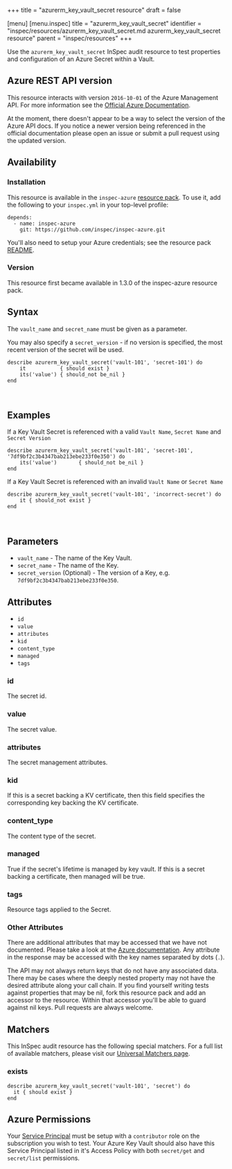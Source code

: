 +++
title = "azurerm_key_vault_secret resource"
draft = false

[menu]
  [menu.inspec]
    title = "azurerm_key_vault_secret"
    identifier = "inspec/resources/azurerm_key_vault_secret.md azurerm_key_vault_secret resource"
    parent = "inspec/resources"
+++


Use the `azurerm_key_vault_secret` InSpec audit resource to test properties and configuration of
an Azure Secret within a Vault.
<br />

## Azure REST API version

This resource interacts with version `2016-10-01` of the Azure Management API. For more
information see the [Official Azure Documentation](https://docs.microsoft.com/en-us/rest/api/keyvault/getsecret/getsecret).

At the moment, there doesn't appear to be a way to select the version of the
Azure API docs. If you notice a newer version being referenced in the official
documentation please open an issue or submit a pull request using the updated
version.

## Availability

### Installation

This resource is available in the `inspec-azure` [resource
pack](https://www.inspec.io/docs/reference/glossary/#resource-pack). To use it, add the
following to your `inspec.yml` in your top-level profile:

    depends:
      - name: inspec-azure
        git: https://github.com/inspec/inspec-azure.git

You'll also need to setup your Azure credentials; see the resource pack
[README](https://github.com/inspec/inspec-azure#inspec-for-azure).

### Version

This resource first became available in 1.3.0 of the inspec-azure resource pack.

## Syntax

The `vault_name` and `secret_name` must be given as a parameter.

You may also specify a `secret_version` - if no version is specified, the most recent version of the secret will be used.

    describe azurerm_key_vault_secret('vault-101', 'secret-101') do
        it           { should exist }
        its('value') { should_not be_nil }
    end

<br />

## Examples

If a Key Vault Secret is referenced with a valid `Vault Name`, `Secret Name` and `Secret Version`

    describe azurerm_key_vault_secret('vault-101', 'secret-101', '7df9bf2c3b4347bab213ebe233f0e350') do
        its('value')       { should_not be_nil }
    end

If a Key Vault Secret is referenced with an invalid `Vault Name` or `Secret Name`

    describe azurerm_key_vault_secret('vault-101', 'incorrect-secret') do
        it { should_not exist }
    end

<br />

## Parameters

  - `vault_name`      - The name of the Key Vault.
  - `secret_name`     - The name of the Key.
  - `secret_version` (Optional) - The version of a Key, e.g. `7df9bf2c3b4347bab213ebe233f0e350`.

## Attributes

  -  `id`
  -  `value`
  -  `attributes`
  -  `kid`
  -  `content_type`
  -  `managed`
  -  `tags`

### id
The secret id.

### value
The secret value.

### attributes
The secret management attributes.

### kid
If this is a secret backing a KV certificate, then this field specifies the corresponding key backing the KV certificate.

### content\_type
The content type of the secret.

### managed
True if the secret's lifetime is managed by key vault. If this is a secret backing a certificate, then managed will be true.

### tags
Resource tags applied to the Secret.

### Other Attributes

There are additional attributes that may be accessed that we have not
documented. Please take a look at the [Azure documentation](##-Azure-REST-API-version).
Any attribute in the response may be accessed with the key names separated by
dots (`.`).

The API may not always return keys that do not have any associated data. There
may be cases where the deeply nested property may not have the desired
attribute along your call chain. If you find yourself writing tests against
properties that may be nil, fork this resource pack and add an accessor to the
resource. Within that accessor you'll be able to guard against nil keys. Pull
requests are always welcome.

## Matchers

This InSpec audit resource has the following special matchers. For a full list of
available matchers, please visit our [Universal Matchers
page](https://www.inspec.io/docs/reference/matchers/).

### exists

    describe azurerm_key_vault_secret('vault-101', 'secret') do
      it { should exist }
    end

## Azure Permissions

Your [Service Principal](https://docs.microsoft.com/en-us/azure/azure-resource-manager/resource-group-create-service-principal-portal)
must be setup with a `contributor` role on the subscription you wish to test.
Your Azure Key Vault should also have this Service Principal listed in it's Access Policy with both `secret/get` and `secret/list` permissions.
